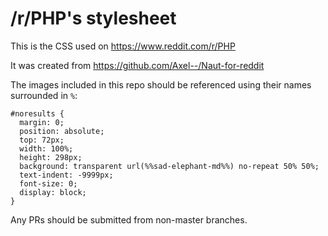 # /r/PHP's stylesheet

This is the CSS used on https://www.reddit.com/r/PHP

It was created from https://github.com/Axel--/Naut-for-reddit

The images included in this repo should be referenced using their names surrounded in `%`:

    #noresults {
      margin: 0;
      position: absolute;
      top: 72px;
      width: 100%;
      height: 298px;
      background: transparent url(%%sad-elephant-md%%) no-repeat 50% 50%;
      text-indent: -9999px;
      font-size: 0;
      display: block;
    }

Any PRs should be submitted from non-master branches.

